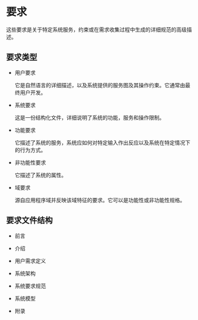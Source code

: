 # 要求

这些要求是关于特定系统服务，约束或在需求收集过程中生成的详细规范的高级描述。

## 要求类型

* 用户要求

  它是自然语言的详细描述，以及系统提供的服务图及其操作约束。它通常由最终用户开发。

* 系统要求

  这是一份结构化文件，详细说明了系统的功能，服务和操作限制。

* 功能要求

  它描述了系统的服务，系统应如何对特定输入作出反应以及系统在特定情况下的行为方式。

* 非功能性要求

  它描述了系统的属性。

* 域要求

  源自应用程序域并反映该域特征的要求。它可以是功能性或非功能性规格。

## 要求文件结构

* 前言

* 介绍

* 用户需求定义

* 系统架构

* 系统要求规范

* 系统模型

* 附录
